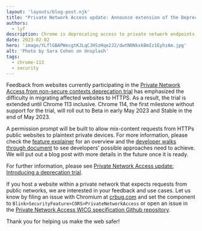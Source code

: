 ```yaml
---
layout: 'layouts/blog-post.njk'
title: "Private Network Access update: Announce extension of the Deprecation Trial"
authors:
  - lyf
description: Chrome is deprecating access to private network endpoints from non-secure public websites as part of the Private Network Access specification. A deprecation trial is available until Chrome 113.
date: 2023-02-02
hero: 'image/YLflGBAPWecgtKJLqCJHSzHqe2J2/dwtN0NkxkBmIz1EyhzAm.jpg'
alt: 'Photo by Sara Cohen on Unsplash'
tags:
  - chrome-113
  - security
---
```


Feedback from websites currently participating in the [Private Network Access from non-secure contexts deprecation trial](/origintrials/#/view_trial/4081387162304512001) has emphasized the difficulty in migrating affected websites to HTTPS. As a result, the trial is extended until Chrome 113 inclusive. Chrome 114, the first milestone without support for the trial, will roll out to Beta in early May 2023 and Stable in the end of May 2023.

A permission prompt will be built to allow mix-content requests from HTTPs public websites to plaintext private devices. For more information, please check the [feature explainer](https://github.com/WICG/local-network-access/blob/main/permission_prompt/explainer.md) for an overview and the [developer walks through document](https://docs.google.com/document/d/1W70cFFaBGWd0EeOOMxJh9zkmxZ903vKUaGjyF-w7HcY/edit#heading=h.qof2sn5s8r89) to see developers' possible approaches need to achieve. We will put out a blog post with more details in the future once it is ready.

For further information, please see [Private Network Access update: Introducing a deprecation trial](/blog/private-network-access-update/).

If you host a website within a private network that expects requests from
public networks, we are interested in your feedback and use cases.
Let us know by filing an issue with Chromium at [crbug.com](crbug.com) and set
the component to `Blink>SecurityFeature>CORS>PrivateNetworkAccess` or open an issue
in the [Private Network Access WICG specification Github repository](https://github.com/WICG/local-network-access/issues).

Thank you for helping us make the web safer!


